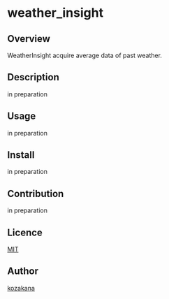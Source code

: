 weather_insight
====

## Overview

WeatherInsight acquire average data of past weather.

## Description

in preparation

## Usage

in preparation

## Install

in preparation

## Contribution

in preparation

## Licence

[MIT](https://github.com/tcnksm/tool/blob/master/LICENCE)

## Author

[kozakana](https://github.com/kozakana)
